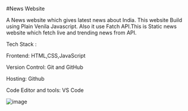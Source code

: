 #News Website

A News website which gives latest news about India. This website Build using Plain Venila Javascript. Also it use Fatch API.This is Static news website which fetch live and trending news from API.

Tech Stack :   


Frontend: HTML,CSS,JavaScript

Version Control: Git and GitHub

Hosting: Github

Code Editor and tools: VS Code


![image](https://github.com/vaishali22071997/News/assets/137603391/07c9ef6f-8926-46e0-9239-31788c5e3c01)
